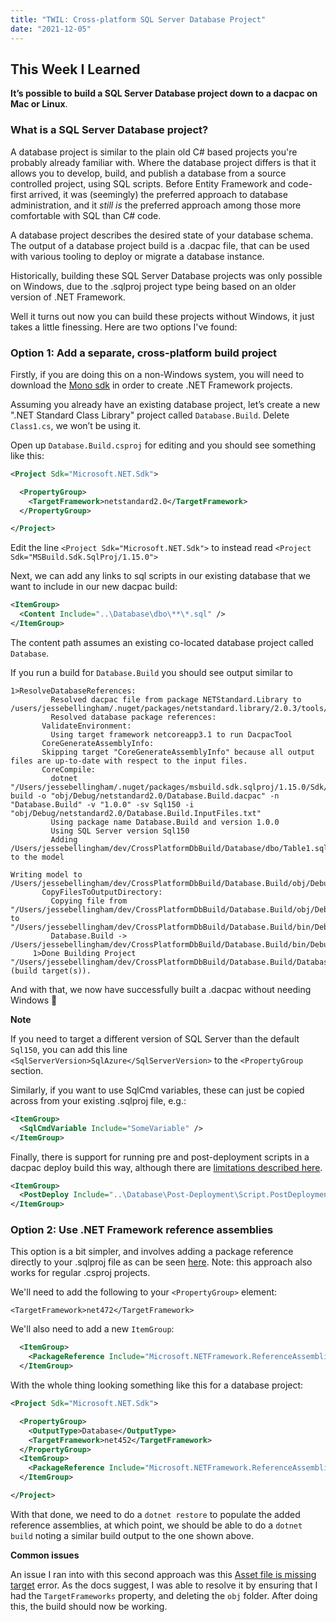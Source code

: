 ```yaml
---
title: "TWIL: Cross-platform SQL Server Database Project"
date: "2021-12-05"
---
```


## This Week I Learned

**It’s possible to build a SQL Server Database project down to a dacpac on Mac or Linux**.

### What is a SQL Server Database project?

A database project is similar to the plain old C# based projects you're probably already familiar with. Where the database project differs is that it allows you to develop, build, and publish a database from a source controlled project, using SQL scripts. Before Entity Framework and code-first arrived, it was (seemingly) the preferred approach to database administration, and it _still is_ the preferred approach among those more comfortable with SQL than C# code.

A database project describes the desired state of your database schema. The output of a database project build is a .dacpac file, that can be used with various tooling to deploy or migrate a database instance.

Historically, building these SQL Server Database projects was only possible on Windows, due to the .sqlproj project type being based on an older version of .NET Framework.

Well it turns out now you can build these projects without Windows, it just takes a little finessing. Here are two options I've found:

### Option 1: Add a separate, cross-platform build project

Firstly, if you are doing this on a non-Windows system, you will need to download the [Mono sdk](https://www.mono-project.com/) in order to create .NET Framework projects.

Assuming you already have an existing database project, let’s create a new ".NET Standard Class Library" project called `Database.Build`. Delete `Class1.cs`, we won’t be using it.

Open up `Database.Build.csproj` for editing and you should see something like this:

```xml
<Project Sdk="Microsoft.NET.Sdk">

  <PropertyGroup>
    <TargetFramework>netstandard2.0</TargetFramework>
  </PropertyGroup>

</Project>
```

Edit the line `<Project Sdk="Microsoft.NET.Sdk">` to instead read `<Project Sdk="MSBuild.Sdk.SqlProj/1.15.0">`

Next, we can add any links to sql scripts in our existing database that we want to include in our new dacpac build:

```xml
<ItemGroup>
  <Content Include="..\Database\dbo\**\*.sql" />
</ItemGroup>
```

The content path assumes an existing co-located database project called `Database`.

If you run a build for `Database.Build` you should see output similar to

```
1>ResolveDatabaseReferences:
         Resolved dacpac file from package NETStandard.Library to /users/jessebellingham/.nuget/packages/netstandard.library/2.0.3/tools/NETStandard.Library.dacpac
         Resolved database package references:
       ValidateEnvironment:
         Using target framework netcoreapp3.1 to run DacpacTool
       CoreGenerateAssemblyInfo:
       Skipping target "CoreGenerateAssemblyInfo" because all output files are up-to-date with respect to the input files.
       CoreCompile:
         dotnet "/Users/jessebellingham/.nuget/packages/msbuild.sdk.sqlproj/1.15.0/Sdk/../tools/netcoreapp3.1/DacpacTool.dll" build -o "obj/Debug/netstandard2.0/Database.Build.dacpac" -n "Database.Build" -v "1.0.0" -sv Sql150 -i "obj/Debug/netstandard2.0/Database.Build.InputFiles.txt"
         Using package name Database.Build and version 1.0.0
         Using SQL Server version Sql150
         Adding /Users/jessebellingham/dev/CrossPlatformDbBuild/Database/dbo/Table1.sql to the model

Writing model to /Users/jessebellingham/dev/CrossPlatformDbBuild/Database.Build/obj/Debug/netstandard2.0/Database.Build.dacpac
       CopyFilesToOutputDirectory:
         Copying file from "/Users/jessebellingham/dev/CrossPlatformDbBuild/Database.Build/obj/Debug/netstandard2.0/Database.Build.dacpac" to "/Users/jessebellingham/dev/CrossPlatformDbBuild/Database.Build/bin/Debug/netstandard2.0/Database.Build.dacpac".
         Database.Build -> /Users/jessebellingham/dev/CrossPlatformDbBuild/Database.Build/bin/Debug/netstandard2.0/Database.Build.dacpac
     1>Done Building Project "/Users/jessebellingham/dev/CrossPlatformDbBuild/Database.Build/Database.Build.csproj" (build target(s)).
```

And with that, we now have successfully built a .dacpac without needing Windows 🎉

**Note**

If you need to target a different version of SQL Server than the default `Sql150`, you can add this line `<SqlServerVersion>SqlAzure</SqlServerVersion>` to the `<PropertyGroup` section.

Similarly, if you want to use SqlCmd variables, these can just be copied across from your existing .sqlproj file, e.g.:

```xml
<ItemGroup>
  <SqlCmdVariable Include="SomeVariable" />
</ItemGroup>
```

Finally, there is support for running pre and post-deployment scripts in a dacpac deploy build this way, although there are [limitations described here](https://github.com/rr-wfm/MSBuild.Sdk.SqlProj#pre--and-post-deployment-scripts).

```xml
<ItemGroup>
  <PostDeploy Include="..\Database\Post-Deployment\Script.PostDeployment.sql" />
</ItemGroup>
```

### Option 2: Use .NET Framework reference assemblies

This option is a bit simpler, and involves adding a package reference directly to your .sqlproj file as can be seen [here](https://github.com/Microsoft/dotnet/tree/master/releases/reference-assemblies). Note: this approach also works for regular .csproj projects.

We'll need to add the following to your `<PropertyGroup>` element:

`<TargetFramework>net472</TargetFramework>`

We'll also need to add a new `ItemGroup`:

```xml
  <ItemGroup>
    <PackageReference Include="Microsoft.NETFramework.ReferenceAssemblies" Version="1.0.2" PrivateAssets="All" />
  </ItemGroup>
```

With the whole thing looking something like this for a database project:

```xml
<Project Sdk="Microsoft.NET.Sdk">

  <PropertyGroup>
    <OutputType>Database</OutputType>
    <TargetFramework>net452</TargetFramework>
  </PropertyGroup>
  <ItemGroup>
    <PackageReference Include="Microsoft.NETFramework.ReferenceAssemblies" Version="1.0.2" PrivateAssets="All" />
  </ItemGroup>

</Project>
```

With that done, we need to do a `dotnet restore` to populate the added reference assemblies, at which point, we should be able to do a `dotnet build` noting a similar build output to the one shown above.

**Common issues**

An issue I ran into with this second approach was this [Asset file is missing target](https://docs.microsoft.com/en-us/dotnet/core/tools/sdk-errors/netsdk1005) error. As the docs suggest, I was able to resolve it by ensuring that I had the `TargetFrameworks` property, and deleting the `obj` folder. After doing this, the build should now be working.

